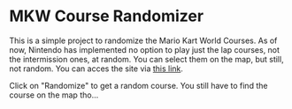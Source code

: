 # MKW Course Randomizer

This is a simple project to randomize the Mario Kart World Courses. As of now, Nintendo has implemented no option to play just the lap courses, not the intermission ones, at random. You can select them on the map, but still, not random.
You can acces the site via [this link]("https://maeschdev.github.io/MKW-Course-Randomizer/").

Click on "Randomize" to get a random course. You still have to find the course on the map tho...
